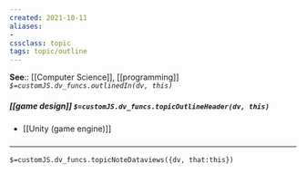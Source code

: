```yaml
---
created: 2021-10-11
aliases:
- 
cssclass: topic
tags: topic/outline
---
```


**See**:: [[Computer Science]], [[programming]]
*`$=customJS.dv_funcs.outlinedIn(dv, this)`*

##### [[game design]] `$=customJS.dv_funcs.topicOutlineHeader(dv, this)`

- [[Unity (game engine)]]

### <hr class="dataviews"/>

`$=customJS.dv_funcs.topicNoteDataviews({dv, that:this})`

